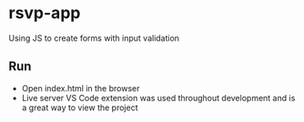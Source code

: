 # rsvp-app
Using JS to create forms with input validation

## Run
- Open index.html in the browser
- Live server VS Code extension was used throughout development and is a great way to view the project
